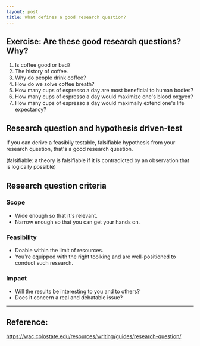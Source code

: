 ```yaml
---
layout: post
title: What defines a good research question?
---
```


## Exercise: Are these good research questions? Why?
1. Is coffee good or bad?
2. The history of coffee.
3. Why do people drink coffee?
4. How do we solve coffee breath?
5. How many cups of espresso a day are most beneficial to human bodies?
6. How many cups of espresso a day would maximize one's blood oxgyen?
7. How many cups of espresso a day would maximally extend one's life expectancy?

## Research question and hypothesis driven-test
If you can derive a feasibily testable, falsifiable hypothesis from your research question, that's a good research question.

(falsifiable: a theory is falsifiable if it is contradicted by an observation that is logically possible)

## Research question criteria
### Scope
- Wide enough so that it's relevant.
- Narrow enough so that you can get your hands on.

### Feasibility
- Doable within the limit of resources.
- You're equipped with the right toolking and are well-positioned to conduct such research.

### Impact
- Will the results be interesting to you and to others?
- Does it concern a real and debatable issue?






-----------
## Reference:
https://wac.colostate.edu/resources/writing/guides/research-question/

